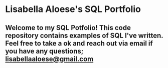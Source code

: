 # Lisabella Aloese's SQL Portfolio

## Welcome to my SQL Potfolio! This code repository contains examples of SQL I've written. Feel free to take a ok and reach out via email if you have any questions; lisabellaaloese@gmail.com
